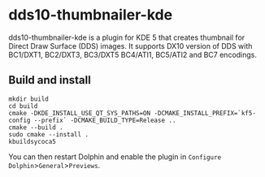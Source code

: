 # dds10-thumbnailer-kde

dds10-thumbnailer-kde is a plugin for KDE 5 that creates thumbnail for Direct 
Draw Surface (DDS) images. It supports DX10 version of DDS with BC1/DXT1, 
BC2/DXT3, BC3/DXT5 BC4/ATI1, BC5/ATI2 and BC7 encodings.

## Build and install

```
mkdir build
cd build
cmake -DKDE_INSTALL_USE_QT_SYS_PATHS=ON -DCMAKE_INSTALL_PREFIX=`kf5-config --prefix` -DCMAKE_BUILD_TYPE=Release ..
cmake --build .
sudo cmake --install .
kbuildsycoca5
```

You can then restart Dolphin and enable the plugin in `Configure Dolphin`>`General`>`Previews`.
